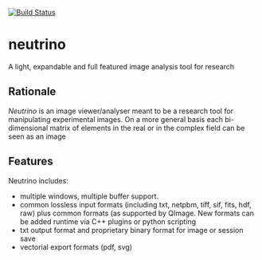 [![Build Status](https://travis-ci.org/iltommi/neutrino.svg?branch=master)](https://travis-ci.org/iltommi/neutrino)

neutrino
========

A light, expandable and full featured image analysis tool for research


Rationale
---------

*Neutrino* is an image viewer/analyser meant to be a research tool for manipulating experimental images. On a more general basis each bi-dimensional matrix of elements in the real or in the complex field can be seen as an image

Features
--------

Neutrino includes:

* multiple windows, multiple buffer support.
* common lossless input formats (including txt, netpbm, tiff, sif, fits, hdf, raw) plus common formats (as supported by QImage. New formats can be added runtime via C++ plugins or python scripting
* txt output format and proprietary binary format for image or session save
* vectorial export formats (pdf, svg)
